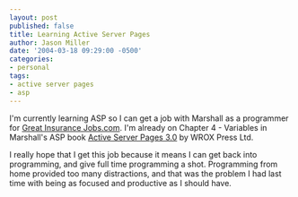 ```yaml
---
layout: post
published: false
title: Learning Active Server Pages
author: Jason Miller
date: '2004-03-18 09:29:00 -0500'
categories:
- personal
tags:
- active server pages
- asp
---
```


I'm currently learning ASP so I can get a job with Marshall as a programmer for
[Great Insurance Jobs.com](http://www.greatinsurancejobs.com/). I'm already on
Chapter 4 - Variables in Marshall's ASP book [Active Server Pages
3.0](http://www.amazon.com/exec/obidos/ASIN/0764543636/qid%3D1079620022/sr%3D2-2/redconfetti-20)
by WROX Press Ltd.

I really hope that I get this job because it means I can get back into
programming, and give full time programming a shot. Programming from home
provided too many distractions, and that was the problem I had last time with
being as focused and productive as I should have.
